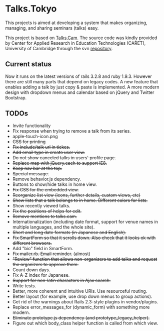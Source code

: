 Talks.Tokyo
===========

This projects is aimed at developing a system that makes organizing, managing, and sharing seminars (talks) easy.

This project is based on [Talks.Cam](http://www.talks.cam.ac.uk/). The source code was kindly provided by Center for Applied Research in Education Technologies (CARET), University of Cambridge through the svn [repository](http://source.caret.cam.ac.uk/svn/projects/talks.cam/).

Current status
--------------
Now it runs on the latest versions of rails 3.2.8 and ruby 1.9.3. However there are still many parts that depend on legacy codes. A new feature that enables adding a talk by just copy & paste is implemented. A more modern design with dropdown menus and calendar based on jQuery and Twitter Bootstrap.

TODOs
-----
* Invite functionality
* Fix response when trying to remove a talk from its series.
* apple-touch-icon.png
* <del>CSS for printing</del>
* <del>Fix include/talk url in tickes.</del>
* <del>Add email type in create user view.</del>
* <del>Do not show canceled talks in users' profile page.</del>
* <del>Replace map with jQuery.each to support IE8.</del>
* <del>Keep nav bar at the top.</del>
* <del>Special message.</del>
* Remove behavior.js dependency.
* Buttons to show/hide talks in home view.
* <del>Fix CSS for the embedded view.</del>
* <del>Reorganize list view (icons, further details, custom views, etc)</del>
* <del>Show lists that a talk belongs to in home. Different colors for lists.</del>
* Show recently viewed talks.
* <del>Fix the positions of helps for edit.</del>
* <del>Remove mentions to talks.cam.</del>
* Internationalization (including date format, support for venue names in multiple languages, and the whole site).
* <del>Short and long date formats (in Japanese and English).</del>
* <del>Fix SmartForm so that it scrolls down. Also check that it looks ok with different browsers.</del>
* Add "bio" field in SmartForm.
* <del>Fix mailer.rb. Email reminder.</del> (almost)
* <del>"Review" function that allows non-organizers to add talks and request the organizers to approve them.</del>
* Count down days.
* Fix A-Z index for Japanese.
* <del>Support for non-latin characters in Ajax search.</del>
* Write tests.
* Better, more coherent and intuitive URIs. Use resourceful routing.
* Better layout (for example, use drop down menus to group actions).
* Get rid of the warnings about Rails 2.3-style plugins in vendor/plugins.
* Replace error_messages_for (dynamic_form) with something more modern.
* <del>Eliminate prototype.js dependency (and prototype_legacy_helper).</del>
* Figure out which body_class helper function is called from which view.
